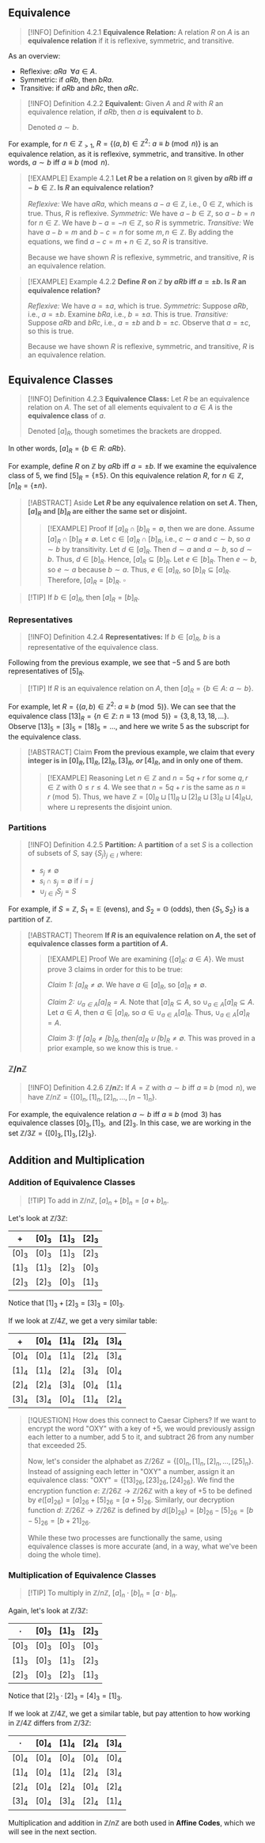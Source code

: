 ## Equivalence
>[!INFO] Definition 4.2.1
>**Equivalence Relation:** A relation $R$ on $A$ is an **equivalence relation** if it is reflexive, symmetric, and transitive.

As an overview:
- Reflexive: $aRa\ \ \forall a \in A$.
- Symmetric: if $aRb$, then $bRa$.
- Transitive: if $aRb$ and $bRc$, then $aRc$.

>[!INFO] Definition 4.2.2
>**Equivalent:** Given $A$ and $R$ with $R$ an equivalence relation, if $aRb$, then $a$ is **equivalent** to $b$.
>
>Denoted $a \sim b$.

For example, for $n \in \mathbb{Z}_{>1}$, $R=\{(a,b) \in \mathbb{Z}^{2}:\ a \equiv b \pmod{n}\}$ is an equivalence relation, as it is reflexive, symmetric, and transitive. In other words, $a \sim b$ iff $a \equiv b \pmod{n}$.

>[!EXAMPLE] Example 4.2.1
>**Let $R$ be a relation on $\mathbb{R}$ given by $aRb$ iff $a-b \in \mathbb{Z}$. Is $R$ an equivalence relation?**
>
>*Reflexive:* We have $aRa$, which means $a-a \in \mathbb{Z}$, i.e., $0 \in \mathbb{Z}$, which is true. Thus, $R$ is reflexive.
>*Symmetric:* We have $a-b \in \mathbb{Z}$, so $a-b = n$ for $n \in \mathbb{Z}$.  We have $b-a=-n\in \mathbb{Z}$, so $R$ is symmetric.
>*Transitive:* We have $a-b=m$ and $b-c=n$ for some $m,n \in \mathbb{Z}$. By adding the equations, we find $a-c=m+n\in \mathbb{Z}$, so $R$ is transitive.
>
>Because we have shown $R$ is reflexive, symmetric, and transitive, $R$ is an equivalence relation.

>[!EXAMPLE] Example 4.2.2
>**Define $R$ on $\mathbb{Z}$ by $aRb$ iff $a=\pm b$. Is $R$ an equivalence relation?**
>
>*Reflexive:* We have $a=\pm a$, which is true.
>*Symmetric:* Suppose $aRb$, i.e., $a=\pm b$. Examine $bRa$, i.e., $b=\pm a$. This is true.
>*Transitive:* Suppose $aRb$ and $bRc$, i.e., $a=\pm b$ and $b=\pm c$. Observe that $a=\pm c$, so this is true.
>
>Because we have shown $R$ is reflexive, symmetric, and transitive, $R$ is an equivalence relation.

## Equivalence Classes
>[!INFO] Definition 4.2.3
>**Equivalence Class:** Let $R$ be an equivalence relation on $A$. The set of all elements equivalent to $a \in A$ is the **equivalence class** of $a$.
>
>Denoted $[a]_{R}$, though sometimes the brackets are dropped.

In other words, $[a]_{R}=\{b\in R:\ aRb\}$.

For example, define $R$ on $\mathbb{Z}$ by $aRb$ iff $a=\pm b$. If we examine the equivalence class of $5$, we find $[5]_{R}=\{\pm 5\}$. On this equivalence relation $R$, for $n \in \mathbb{Z}$, $[n]_{R}=\{\pm n\}$.

>[!ABSTRACT] Aside
>**Let $R$ be any equivalence relation on set $A$. Then, $[a]_{R}$ and $[b]_{R}$ are either the same set or disjoint.**
>
>>[!EXAMPLE] Proof
>>If $[a]_{R} \cap [b]_{R} = \emptyset$, then we are done. Assume $[a]_{R} \cap [b]_{R} \neq \emptyset$. Let $c \in [a]_{R} \cap [b]_{R}$, i.e., $c \sim a$ and $c \sim b$, so $a \sim b$ by transitivity. Let $d \in [a]_{R}$. Then $d \sim a$ and $a \sim b$, so $d \sim b$. Thus, $d \in [b]_{R}$. Hence, $[a]_{R} \subseteq [b]_{R}$. Let $e \in [b]_{R}$. Then $e \sim b$, so $e \sim a$ because $b \sim a$. Thus, $e \in [a]_{R}$, so $[b]_{R} \subseteq [a]_{R}$. Therefore, $[a]_{R} = [b]_{R}$. $\square$

>[!TIP] If $b \in [a]_{R}$, then $[a]_{R}=[b]_{R}$.

### Representatives
>[!INFO] Definition 4.2.4
>**Representatives:** If $b \in [a]_{R}$, $b$ is a representative of the equivalence class.

Following from the previous example, we see that $-5$ and $5$ are both representatives of $[5]_{R}$.

>[!TIP] If $R$ is an equivalence relation on $A$, then $[a]_{R}=\{b\in A:\ a \sim b\}$.

For example, let $R=\{(a,b) \in \mathbb{Z}^{2}:\ a \equiv b \pmod{5}\}$. We can see that the equivalence class $[13]_{R}=\{n\in \mathbb{Z}:\ n \equiv 13 \pmod{5}\}=\{3,8,13,18,\dots\}$. Observe $[13]_{5}=[3]_{5}=[18]_{5}=\dots$, and here we write $5$ as the subscript for the equivalence class.

>[!ABSTRACT] Claim
>**From the previous example, we claim that every integer is in $[0]_{R}, [1]_{R}, [2]_{R}, [3]_{R},\ or\ [4]_{R}$, and in only one of them.**
>
>>[!EXAMPLE] Reasoning
>>Let $n \in \mathbb{Z}$ and $n=5q+r$ for some $q,r \in \mathbb{Z}$ with $0 \leq r \leq 4$. We see that $n=5q+r$ is the same as $n \equiv r \pmod{5}$. Thus, we have $\mathbb{Z}=[0]_{R} \sqcup [1]_{R} \sqcup [2]_{R} \sqcup [3]_{R} \sqcup [4]_{R} \sqcup$, where $\sqcup$ represents the disjoint union.

### Partitions
>[!INFO] Definition 4.2.5
>**Partition:** A **partition** of a set $S$ is a collection of subsets of $S$, say $\{S_{j}\}_{j\in I}$ where:
>- $s_{j} \neq \emptyset$
>- $s_{i} \cap s_{j} = \emptyset$ if $i =j$
>- $\cup_{j\in I}S_{j}=S$

For example, if $S=\mathbb{Z}$, $S_{1}=\mathbb{E}$ (evens), and $S_{2}= \mathbb{O}$ (odds), then $\{S_{1}, S_{2}\}$ is a partition of $\mathbb{Z}$.

>[!ABSTRACT] Theorem
>**If $R$ is an equivalence relation on $A$, the set of equivalence classes form a partition of $A$.**
>
>>[!EXAMPLE] Proof
>>We are examining $\{[a]_{R}:\ a \in A\}$. We must prove 3 claims in order for this to be true:
>>
>>*Claim 1: $[a]_{R}\neq\emptyset$.* We have $a\in[a]_{R}$, so $[a]_{R}\neq\emptyset$.
>>
>>*Claim 2: $\cup_{a\in A}[a]_{R}=A$.* Note that $[a]_{R} \subseteq A$, so $\cup_{a\in A}[a]_{R} \subseteq A$. Let $a\in A$, then $a\in [a]_{R}$, so $a \in \cup_{a\in A}[a]_{R}$. Thus, $\cup_{a\in A}[a]_{R}=A$.
>>
>>*Claim 3: If $[a]_{R} \neq [b]_{R}, then [a]_{R}\cup [b]_{R} \neq \emptyset$.* This was proved in a prior example, so we know this is true. $\square$

### $\mathbb{Z}/n\mathbb{Z}$
>[!INFO] Definition 4.2.6
>**$\mathbb{Z}/n\mathbb{Z}$:** If $A=\mathbb{Z}$ with $a \sim b$ iff $a \equiv b \pmod{n}$, we have $\mathbb{Z}/n\mathbb{Z}=\{[0]_{n}, [1]_{n}, [2]_{n}, \dots, [n-1]_{n}\}$.

For example, the equivalence relation $a \sim b$ iff $a \equiv b \pmod{3}$ has equivalence classes $[0]_{3}, [1]_{3}, \text{ and } [2]_{3}$. In this case, we are working in the set $\mathbb{Z}/3\mathbb{Z}= \{[0]_{3}, [1]_{3}, [2]_{3}\}$.

## Addition and Multiplication
### Addition of Equivalence Classes
>[!TIP] To add in $\mathbb{Z}/n\mathbb{Z}$, $[a]_{n}+[b]_{n}=[a+b]_{n}$.

Let's look at $\mathbb{Z}/3\mathbb{Z}$:

| +         | $[0]_{3}$ | $[1]_{3}$ | $[2]_{3}$ |
| --------- | --------- | --------- | --------- |
| $[0]_{3}$ | $[0]_{3}$ | $[1]_{3}$ | $[2]_{3}$ |
| $[1]_{3}$ | $[1]_{3}$ | $[2]_{3}$ | $[0]_{3}$ |
| $[2]_{3}$ | $[2]_{3}$ | $[0]_{3}$ | $[1]_{3}$ |

Notice that $[1]_{3}+[2]_{3}=[3]_{3}=[0]_{3}$.

If we look at $\mathbb{Z}/4\mathbb{Z}$, we get a very similar table:

| +         | $[0]_{4}$ | $[1]_{4}$ | $[2]_{4}$ | $[3]_{4}$ |
| --------- | --------- | --------- | --------- | --------- |
| $[0]_{4}$ | $[0]_{4}$ | $[1]_{4}$ | $[2]_{4}$ | $[3]_{4}$ |
| $[1]_{4}$ | $[1]_{4}$ | $[2]_{4}$ | $[3]_{4}$ | $[0]_{4}$ |
| $[2]_{4}$ | $[2]_{4}$ | $[3]_{4}$ | $[0]_{4}$ | $[1]_{4}$ |
| $[3]_{4}$ | $[3]_{4}$ | $[0]_{4}$ | $[1]_{4}$ | $[2]_{4}$ |

>[!QUESTION] How does this connect to Caesar Ciphers?
>If we want to encrypt the word "OXY" with a key of $+5$, we would previously assign each letter to a number, add $5$ to it, and subtract $26$ from any number that exceeded $25$.
>
>Now, let's consider the alphabet as $\mathbb{Z}/26\mathbb{Z}=\{[0]_{n}, [1]_{n}, [2]_{n}, \dots, [25]_{n}\}$. Instead of assigning each letter in "OXY" a number, assign it an equivalence class: "OXY"$=\{[13]_{26}, [23]_{26}, [24]_{26}\}$. We find the encryption function $e:\ \mathbb{Z}/26\mathbb{Z} \rightarrow \mathbb{Z}/26\mathbb{Z}$ with a key of $+5$ to be defined by $e([a]_{26})=[a]_{26}+[5]_{26}=[a+5]_{26}$. Similarly, our decryption function $d:\ \mathbb{Z}/26\mathbb{Z} \rightarrow \mathbb{Z}/26\mathbb{Z}$ is defined by $d([b]_{26})=[b]_{26}-[5]_{26}=[b-5]_{26}=[b+21]_{26}$.
>
>While these two processes are functionally the same, using equivalence classes is more accurate (and, in a way, what we've been doing the whole time).

### Multiplication of Equivalence Classes
>[!TIP] To multiply in $\mathbb{Z}/n\mathbb{Z}$, $[a]_{n}\cdot[b]_{n}=[a\cdot b]_{n}$.

Again, let's look at $\mathbb{Z}/3\mathbb{Z}$:

| $\cdot$   | $[0]_{3}$ | $[1]_{3}$ | $[2]_{3}$ |
| --------- | --------- | --------- | --------- |
| $[0]_{3}$ | $[0]_{3}$ | $[0]_{3}$ | $[0]_{3}$ |
| $[1]_{3}$ | $[0]_{3}$ | $[1]_{3}$ | $[2]_{3}$ |
| $[2]_{3}$ | $[0]_{3}$ | $[2]_{3}$ | $[1]_{3}$ |

Notice that $[2]_{3}\cdot[2]_{3}=[4]_{3}=[1]_{3}$.

If we look at $\mathbb{Z}/4\mathbb{Z}$, we get a similar table, but pay attention to how working in $\mathbb{Z}/4\mathbb{Z}$ differs from $\mathbb{Z}/3\mathbb{Z}$:

| $\cdot$   | $[0]_{4}$ | $[1]_{4}$ | $[2]_{4}$ | $[3]_{4}$ |
| --------- | --------- | --------- | --------- | --------- |
| $[0]_{4}$ | $[0]_{4}$ | $[0]_{4}$ | $[0]_{4}$ | $[0]_{4}$ |
| $[1]_{4}$ | $[0]_{4}$ | $[1]_{4}$ | $[2]_{4}$ | $[3]_{4}$ |
| $[2]_{4}$ | $[0]_{4}$ | $[2]_{4}$ | $[0]_{4}$ | $[2]_{4}$ |
| $[3]_{4}$ | $[0]_{4}$ | $[3]_{4}$ | $[2]_{4}$ | $[1]_{4}$ |

Multiplication and addition in $\mathbb{Z}/n\mathbb{Z}$ are both used in **Affine Codes**, which we will see in the next section.